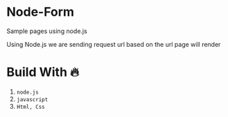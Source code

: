 # Node-Form

  Sample pages using node.js
  
  Using Node.js we are sending request url based on the url page will render
  
# Build With 🔥

  1. `node.js`
  2. `javascript`
  3. `Html, Css`
